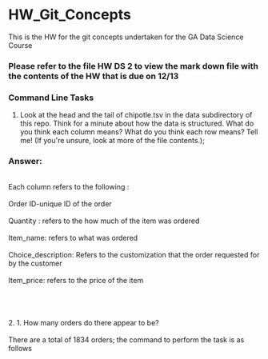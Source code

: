 # HW_Git_Concepts
This is the HW for the  git concepts undertaken for the GA Data Science Course 
### Please refer to the file HW DS 2  to view the mark down file with the contents of the HW that is due on 12/13
### Command Line Tasks
1.	Look at the head and the tail of chipotle.tsv in the data subdirectory of this repo. Think for a minute about how the data is structured. What do you think each column means? What do you think each row means? Tell me! (If you're unsure, look at more of the file contents.);
### Answer:
<br> Each column refers to the  following : </br>
<br> Order ID-unique ID of the order   </br>
<br> Quantity : refers to the how much of the item was ordered </br>
<br> Item_name: refers to what was ordered </br>
<br> Choice_description: Refers to the customization that  the order requested for by the customer </br>
<br> Item_price: refers to the price of the item </br>
<br>  </br>
<br>  </br>
2. 1.	How many orders do there appear to be?
<br>   </br>
There are a  total of 1834 orders; the  command to perform the task is as follows
<br>   </br>
